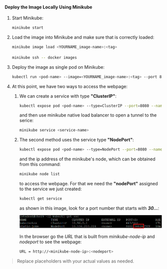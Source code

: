 #### Deploy the Image Locally Using Minikube

1. Start Minikube:

    ```bash
    minikube start
    ```

2. Load the image into Minikube and make sure that is correctly loaded:

    ```bash
    minikube image load <YOURNAME_image-name>:<tag>

    minikube ssh -- docker images
    ```
    
3. Deploy the image as single pod on Minikube:

    ```bash
    kubectl run <pod-name> --image=<YOURNAME_image-name>:<tag> --port 8080
    ```

<!-- 4. Create a Kubernetes deployment:
    ```yaml
    apiVersion: apps/v1
    kind: Deployment
    metadata:
      name: webapp
    spec:
      replicas: 1
      selector:
         matchLabels:
            app: webapp
      template:
         metadata:
            labels:
              app: webapp
         spec:
            containers:
            - name: webapp
              image: <YOURNAME_image-name>:<tag>
              ports:
              - containerPort: 8080
    ```
    Save this YAML to a file (e.g., `deployment.yaml`) and apply it:
    ```bash
    kubectl apply -f deployment.yaml
    ``` -->

4. At this point, we have two ways to access the webpage:

    1. We can create a service with type **"ClusterIP"**:

        ```bash
        kubectl expose pod <pod-name> --type=ClusterIP --port=8080 --name <service-name>
        ```

        and then use minikube native load balancer to open a tunnel to the serice:

        ```bash
        minikube service <service-name>
        ```

    2. The second method uses the service type **"NodePort"**:

        ```bash
        kubectl expose pod <pod-name> --type=NodePort --port=8080 --name <service-name>
        ```

        and the ip address of the minikube's node, which can be obtained from this command:

        ```bash
        minikube node list
        ```

        to access the webpage. For that we need the **"nodePort"** assigned to the service we just created:

        ```bash
        kubectl get service
        ```

        as shown in this image, look for a port number that starts with ***30...***:

        ![nodeport](images/nodeport.png)
        
        In the browser go the *URL* that is built from *minikube-node-ip* and *nodeport* to see the webpage:

        ```bash
        URL = http://<minikube-node-ip>:<nodeport>
        ```
        
> Replace placeholders with your actual values as needed.